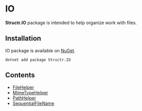 # IO

**Structr.IO** package is intended to help organize work with files.

## Installation

IO package is available on [NuGet](https://www.nuget.org/packages/Structr.IO/).

```
dotnet add package Structr.IO
```

## Contents

* [FileHelper](IO-FileHelper.md)
* [MimeTypeHelper](IO-MimeTypeHelper.md)
* [PathHelper](IO-PathHelper.md)
* [SequentialFileName](IO-SequentialFileName.md)